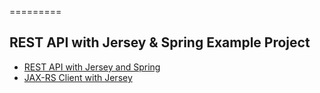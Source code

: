 =========

## REST API with Jersey & Spring Example Project
- [REST API with Jersey and Spring](http://www.baeldung.com/jersey-rest-api-with-spring)
- [JAX-RS Client with Jersey](http://www.baeldung.com/jersey-jax-rs-client)
